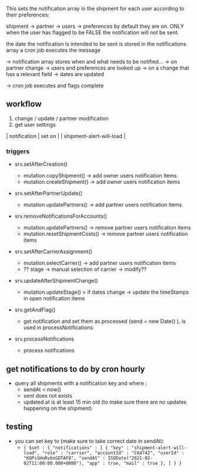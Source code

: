 This sets the notification array in the shipment for each user according to their preferences:

shipment -> partner -> users -> preferences
by default they are on. ONLY when the user has flagged to be FALSE the notification will not be sent.

the date the notification is intended to be sent is stored in the notifications array
a cron job executes the message

-> notification array stores when and what needs to be notified...
-> on partner change -> users and preferences are looked up
-> on a change that has a relevant field -> dates are updated

-> cron job executes and flags complete

## workflow

1. change / update / partner modification
2. get user settings

| notification | set on |
| shipment-alert-will-load |

### triggers

- srv.setAfterCreation()

  - mutation.copyShipment() -> add owner users notification items
  - mutation.createShipment() -> add owner users notification items

- srv.setAfterPartnerUpdate()

  - mutation.updatePartners() -> add partner users notification items

- srv.removeNotificationsForAccounts()

  - mutation.updatePartners() -> remove partner users notification items
  - mutation.resetShipmentCosts() -> remove partner users notification items

- srv.setAfterCarrierAssignment()

  - mutation.selectCarrier() -> add partner users notification items
  - ?? stage -> manual selection of carrier -> modify??

- srv.updateAfterShipmentChange()

  - mutation.updateStage() > if dates change -> update the timeStamps in open notification items

- srv.getAndFlag()

  - get notification and set them as processed (send = new Date() ), is used in processNotifications

- srv.processNotifications
  - process notifications

## get notifications to do by cron hourly

- query all shipments with a notification key and where :
  - sendAt < now()
  - sent does not exists
  - updated.at is at least 15 min old (to make sure there are no updates happening on the shipment)

## testing

- you can set key to (make sure to take correct date in sendAt):
  - `{ $set : { "notifications" : [ { "key" : "shipment-alert-will-load", "role" : "carrier", "accountId" : "C64742", "userId" : "KQPsSHoRvbnGDTAF8", "sendAt" : ISODate("2021-02-02T11:00:00.000+0000"), "app" : true, "mail" : true }, ] } }`
